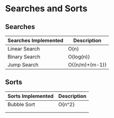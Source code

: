 # Searches and Sorts

## Searches

| Searches Implemented      | Description    |
| ------------------------- | -------------- |
| Linear Search             | O{n}           |
| Binary Search             | O{log(n)}      |
| Jump Search               | O{(n/m)+(m-1)} |

## Sorts

| Sorts Implemented         | Description |
| ------------------------- | ----------- |
| Bubble Sort               | O{n^2}      |
|                           |             |
|                           |             |
